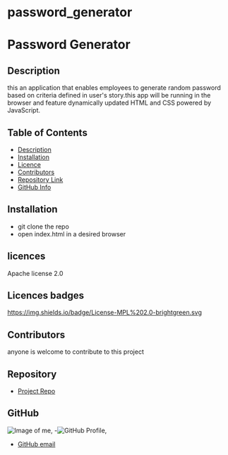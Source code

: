 # password_generator

#  Password Generator

  ## Description
 this an application that enables employees to generate  random password based  on criteria defined in user's story.this app will be running in the browser and feature dynamically updated HTML and CSS  powered by JavaScript. 
 

  ## Table of Contents

  - [Description](#Description)
  - [Installation](#Installation)
  - [Licence](#Licence)
  - [Contributors](#Contributors)
  - [Repository Link](#Repository)
  - [GitHub Info](#GitHub) 
  
  
  ## Installation
  - git clone the repo
  - open index.html in a desired browser
  

  ## licences

  Apache license 2.0

  ## Licences badges

  https://img.shields.io/badge/License-MPL%202.0-brightgreen.svg

  ## Contributors
  
  anyone is welcome to contribute to this project
   
  ## Repository
  
  - [Project Repo](https://github.com/aaron-might/password_generator)
  
  ## GitHub
  
  ![Image of me](https://avatars.githubusercontent.com/u/83680026?v=4),
  -![GitHub Profile](https://github.com/aaron-might),
  - [GitHub email](aaronmighty7@gmail.com)